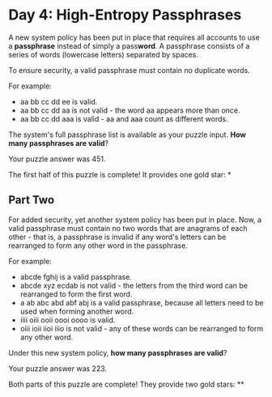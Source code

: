 # Day 4: High-Entropy Passphrases

A new system policy has been put in place that requires all accounts to use a **passphrase** instead of simply a
pass**word**. A passphrase consists of a series of words (lowercase letters) separated by spaces.

To ensure security, a valid passphrase must contain no duplicate words.

For example:

* aa bb cc dd ee is valid.
* aa bb cc dd aa is not valid - the word aa appears more than once.
* aa bb cc dd aaa is valid - aa and aaa count as different words.

The system's full passphrase list is available as your puzzle input. **How many passphrases are valid**?

Your puzzle answer was 451.

The first half of this puzzle is complete! It provides one gold star: *

## Part Two

For added security, yet another system policy has been put in place. Now, a valid passphrase must contain no
two words that are anagrams of each other - that is, a passphrase is invalid if any word's letters can be
rearranged to form any other word in the passphrase.

For example:

* abcde fghij is a valid passphrase.
* abcde xyz ecdab is not valid - the letters from the third word can be rearranged to form the first word.
* a ab abc abd abf abj is a valid passphrase, because all letters need to be used when forming another word.
* iiii oiii ooii oooi oooo is valid.
* oiii ioii iioi iiio is not valid - any of these words can be rearranged to form any other word.

Under this new system policy, **how many passphrases are valid**?

Your puzzle answer was 223.

Both parts of this puzzle are complete! They provide two gold stars: **